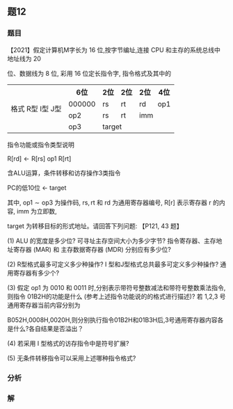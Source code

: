 ## 题12
### 题目
【2021】假定计算机M字长为 16 位,按字节编址,连接 CPU 和主存的系统总线中地址线为 20

位、数据线为 8 位, 彩用 16 位定长指令字, 指令格式及其中的

<table><tr><td rowspan="4">格式 R型 I型 J型</td><th>6位</th><th>2位</th><th>2位</th><th>2位</th><th>4位</th></tr><tr><td>000000</td><td>rs</td><td>rt</td><td>rd</td><td>op1</td></tr><tr><td>op2</td><td>rs</td><td>rt</td><td colspan="2">imm</td></tr><tr><td>op3</td><td colspan="4">target</td></tr></table>

指令功能或指令类型说明

$\mathrm{R}\lbrack  \mathrm{{rd}}\rbrack   \leftarrow  \mathrm{R}\lbrack  \mathrm{{rs}}\rbrack$ op1 $\mathrm{R}\lbrack  \mathrm{{rt}}\rbrack$

含ALU运算，条件转移和访存操作3类指令

PC的低10位 $\leftarrow$ target

其中, $\mathrm{{op}}1 \sim  \mathrm{{op}}3$ 为操作码, $\mathrm{{rs}},\mathrm{{rt}}$ 和 $\mathrm{{rd}}$ 为通用寄存器编号, $\mathrm{R}\lbrack  \mathrm{r}\rbrack$ 表示寄存器 $\mathrm{r}$ 的内容, $\mathrm{{imm}}$ 为立即数,

target 为转移目标的形式地址。请回答下列问题: 【P121, 43 题】

(1) ALU 的宽度是多少位? 可寻址主存空间大小为多少字节? 指令寄存器、主存地址寄存器 (MAR) 和 主存数据寄存器 (MDR) 分别应有多少位?

(2) R型格式最多可定义多少种操作? I 型和J型格式总共最多可定义多少种操作? 通用寄存器有多少个?

(3) 假定 op1 为 0010 和 0011 时,分别表示带符号整数减法和带符号整数乘法指令,则指令 01B2H的功能是什么 (参考上述指令功能说的的格式进行描述)? 若 1,2,3 号通用寄存器当前内容分别为

B052H,0008H,0020H,则分别执行指令01B2H和01B3H后,3号通用寄存器内容各是什么?各自结果是否溢出？

(4) 若采用 I 型格式的访存指令中是符号扩展?

(5) 无条件转移指令可以采用上述哪种指令格式?
### 分析

### 解